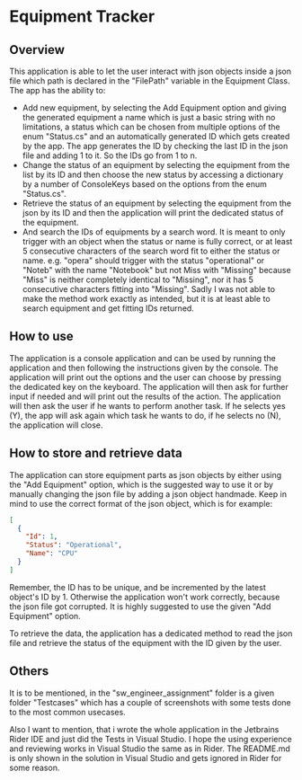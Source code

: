 # Equipment Tracker
## Overview
This application is able to let the user interact with json objects inside a json file which path is declared in the "FilePath" variable in the Equipment Class.
The app has the ability to: 
* Add new equipment, by selecting the Add Equipment option and giving the generated equipment a name which is just a basic string with no limitations, a status which can be chosen from multiple options of the enum "Status.cs" and an automatically generated ID which gets created by the app. The app generates the ID by checking the last ID in the json file and adding 1 to it. So the IDs go from 1 to n.
* Change the status of an equipment by selecting the equipment from the list by its ID and then choose the new status by accessing a dictionary by a number of ConsoleKeys based on the options from the enum "Status.cs".
* Retrieve the status of an equipment by selecting the equipment from the json by its ID and then the application will print the dedicated status of the equipment.
* And search the IDs of equipments by a search word. It is meant to only trigger with an object when the status or name is fully correct, or at least 5 consecutive characters of the search word fit to either the status or name. e.g. "opera" should trigger with the status "operational" or "Noteb" with the name "Notebook" but not Miss with "Missing" because "Miss" is neither completely identical to "Missing", nor it has 5 consecutive characters fitting into "Missing". Sadly I was not able to make the method work exactly as intended, but it is at least able to search equipment and get fitting IDs returned.

## How to use
The application is a console application and can be used by running the application and then following the instructions given by the console. The application will print out the options and the user can choose by pressing the dedicated key on the keyboard. The application will then ask for further input if needed and will print out the results of the action. The application will then ask the user if he wants to perform another task. If he selects yes (Y), the app will ask again which task he wants to do, if he selects no (N), the application will close.

## How to store and retrieve data
The application can store equipment parts as json objects by either using the "Add Equipment" option, which is the suggested way to use it or by manually changing the json file by adding a json object handmade. Keep in mind to use the correct format of the json object, which is for example:
```json
[
  {
    "Id": 1,
    "Status": "Operational",
    "Name": "CPU"
  }
]
```
Remember, the ID has to be unique, and be incremented by the latest object's ID by 1. Otherwise the application won't work correctly, because the json file got corrupted. It is highly suggested to use the given "Add Equipment" option.

To retrieve the data, the application has a dedicated method to read the json file and retrieve the status of the equipment with the ID given by the user.


## Others
It is to be mentioned, in the "sw_engineer_assignment" folder is a given folder "Testcases" which has a couple of screenshots with some tests done to the most common usecases.

Also I want to mention, that i wrote the whole application in the Jetbrains Rider IDE and just did the Tests in Visual Studio. I hope the using experience and reviewing works in Visual Studio the same as in Rider. The README.md is only shown in the solution in Visual Studio and gets ignored in Rider for some reason. 